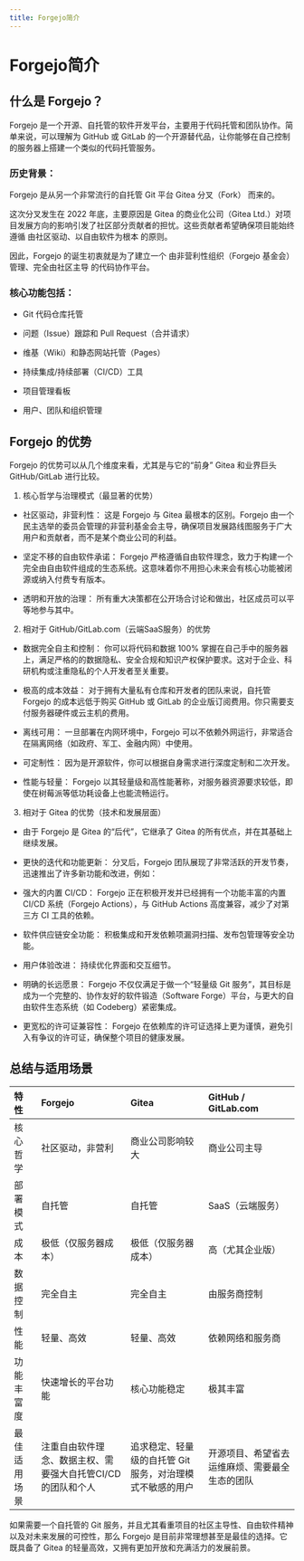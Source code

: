 ```yaml
---
title: Forgejo简介
---
```


# Forgejo简介

## 什么是 Forgejo？
Forgejo 是一个开源、自托管的软件开发平台，主要用于代码托管和团队协作。简单来说，可以理解为 GitHub 或 GitLab 的一个开源替代品，让你能够在自己控制的服务器上搭建一个类似的代码托管服务。

### 历史背景：

Forgejo 是从另一个非常流行的自托管 Git 平台 Gitea 分叉（Fork） 而来的。

这次分叉发生在 2022 年底，主要原因是 Gitea 的商业化公司（Gitea Ltd.）对项目发展方向的影响引发了社区部分贡献者的担忧。这些贡献者希望确保项目能始终遵循 由社区驱动、以自由软件为根本 的原则。

因此，Forgejo 的诞生初衷就是为了建立一个 由非营利性组织（Forgejo 基金会）管理、完全由社区主导 的代码协作平台。

### 核心功能包括：

- Git 代码仓库托管

- 问题（Issue）跟踪和 Pull Request（合并请求）

- 维基（Wiki）和静态网站托管（Pages）

- 持续集成/持续部署（CI/CD）工具

- 项目管理看板

- 用户、团队和组织管理

## Forgejo 的优势
Forgejo 的优势可以从几个维度来看，尤其是与它的“前身” Gitea 和业界巨头 GitHub/GitLab 进行比较。

1. 核心哲学与治理模式（最显著的优势）
- 社区驱动，非营利性： 这是 Forgejo 与 Gitea 最根本的区别。Forgejo 由一个民主选举的委员会管理的非营利基金会主导，确保项目发展路线图服务于广大用户和贡献者，而不是某个商业公司的利益。

- 坚定不移的自由软件承诺： Forgejo 严格遵循自由软件理念，致力于构建一个完全由自由软件组成的生态系统。这意味着你不用担心未来会有核心功能被闭源或纳入付费专有版本。

- 透明和开放的治理： 所有重大决策都在公开场合讨论和做出，社区成员可以平等地参与其中。

2. 相对于 GitHub/GitLab.com（云端SaaS服务）的优势
- 数据完全自主和控制： 你可以将代码和数据 100% 掌握在自己手中的服务器上，满足严格的的数据隐私、安全合规和知识产权保护要求。这对于企业、科研机构或注重隐私的个人开发者至关重要。

- 极高的成本效益： 对于拥有大量私有仓库和开发者的团队来说，自托管 Forgejo 的成本远低于购买 GitHub 或 GitLab 的企业版订阅费用。你只需要支付服务器硬件或云主机的费用。

- 离线可用： 一旦部署在内网环境中，Forgejo 可以不依赖外网运行，非常适合在隔离网络（如政府、军工、金融内网）中使用。

- 可定制性： 因为是开源软件，你可以根据自身需求进行深度定制和二次开发。

- 性能与轻量： Forgejo 以其轻量级和高性能著称，对服务器资源要求较低，即使在树莓派等低功耗设备上也能流畅运行。

3. 相对于 Gitea 的优势（技术和发展层面）
- 由于 Forgejo 是 Gitea 的“后代”，它继承了 Gitea 的所有优点，并在其基础上继续发展。

- 更快的迭代和功能更新： 分叉后，Forgejo 团队展现了非常活跃的开发节奏，迅速推出了许多新功能和改进，例如：

- 强大的内置 CI/CD： Forgejo 正在积极开发并已经拥有一个功能丰富的内置 CI/CD 系统（Forgejo Actions），与 GitHub Actions 高度兼容，减少了对第三方 CI 工具的依赖。

- 软件供应链安全功能： 积极集成和开发依赖项漏洞扫描、发布包管理等安全功能。

- 用户体验改进： 持续优化界面和交互细节。

- 明确的长远愿景： Forgejo 不仅仅满足于做一个“轻量级 Git 服务”，其目标是成为一个完整的、协作友好的软件锻造（Software Forge）平台，与更大的自由软件生态系统（如 Codeberg）紧密集成。

- 更宽松的许可证兼容性： Forgejo 在依赖库的许可证选择上更为谨慎，避免引入有争议的许可证，确保整个项目的健康发展。
  
## 总结与适用场景
| 特性 | Forgejo | Gitea | GitHub / GitLab.com |
| :----- | :------ | :----- | :----- |
| 核心哲学 | 社区驱动，非营利 | 商业公司影响较大 | 商业公司主导 |
| 部署模式 | 自托管 | 自托管 | SaaS（云端服务） |
| 成本 | 极低（仅服务器成本） | 极低（仅服务器成本） | 高（尤其企业版） |
| 数据控制 | 完全自主 | 完全自主 | 由服务商控制 |
| 性能 | 轻量、高效 | 轻量、高效 | 依赖网络和服务商 |
| 功能丰富度 | 快速增长的平台功能 | 核心功能稳定 | 极其丰富 |
| 最佳适用场景 | 注重自由软件理念、数据主权、需要强大自托管CI/CD的团队和个人 | 追求稳定、轻量级的自托管 Git 服务，对治理模式不敏感的用户 | 开源项目、希望省去运维麻烦、需要最全生态的团队 |

如果需要一个自托管的 Git 服务，并且尤其看重项目的社区主导性、自由软件精神以及对未来发展的可控性，那么 Forgejo 是目前非常理想甚至是最佳的选择。它既具备了 Gitea 的轻量高效，又拥有更加开放和充满活力的发展前景。
